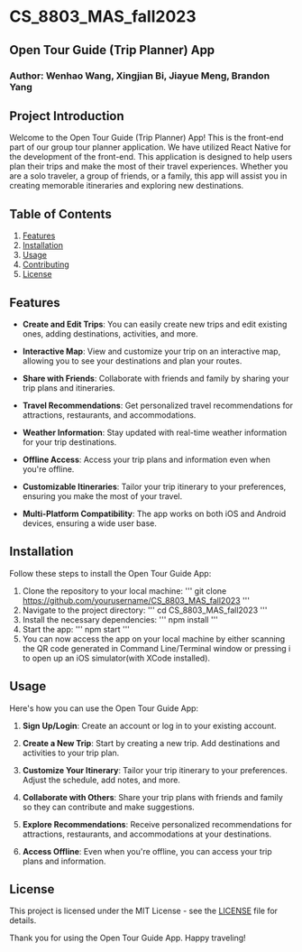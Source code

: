 # CS_8803_MAS_fall2023

## Open Tour Guide (Trip Planner) App
### Author: Wenhao Wang, Xingjian Bi, Jiayue Meng, Brandon Yang

## Project Introduction
Welcome to the Open Tour Guide (Trip Planner) App! This is the front-end part of our group tour planner application. We have utilized React Native for the development of the front-end. This application is designed to help users plan their trips and make the most of their travel experiences. Whether you are a solo traveler, a group of friends, or a family, this app will assist you in creating memorable itineraries and exploring new destinations.

## Table of Contents
1. [Features](#features)
2. [Installation](#installation)
3. [Usage](#usage)
4. [Contributing](#contributing)
5. [License](#license)

## Features <a name="features"></a>

- **Create and Edit Trips**: You can easily create new trips and edit existing ones, adding destinations, activities, and more.

- **Interactive Map**: View and customize your trip on an interactive map, allowing you to see your destinations and plan your routes.

- **Share with Friends**: Collaborate with friends and family by sharing your trip plans and itineraries.

- **Travel Recommendations**: Get personalized travel recommendations for attractions, restaurants, and accommodations.

- **Weather Information**: Stay updated with real-time weather information for your trip destinations.

- **Offline Access**: Access your trip plans and information even when you're offline.

- **Customizable Itineraries**: Tailor your trip itinerary to your preferences, ensuring you make the most of your travel.

- **Multi-Platform Compatibility**: The app works on both iOS and Android devices, ensuring a wide user base.

## Installation <a name="installation"></a>
Follow these steps to install the Open Tour Guide App:

1. Clone the repository to your local machine:
   '''
   git clone https://github.com/yourusername/CS_8803_MAS_fall2023
   '''
2. Navigate to the project directory:
   '''
   cd CS_8803_MAS_fall2023
   '''
3. Install the necessary dependencies:
   '''
   npm install
   '''
4. Start the app:
   '''
   npm start
   '''
5. You can now access the app on your local machine by either scanning the QR code generated in Command Line/Terminal window or pressing i to open up an iOS simulator(with XCode installed).

## Usage <a name="usage"></a>
Here's how you can use the Open Tour Guide App:

1. **Sign Up/Login**: Create an account or log in to your existing account.

2. **Create a New Trip**: Start by creating a new trip. Add destinations and activities to your trip plan.

3. **Customize Your Itinerary**: Tailor your trip itinerary to your preferences. Adjust the schedule, add notes, and more.

4. **Collaborate with Others**: Share your trip plans with friends and family so they can contribute and make suggestions.

5. **Explore Recommendations**: Receive personalized recommendations for attractions, restaurants, and accommodations at your destinations.

6. **Access Offline**: Even when you're offline, you can access your trip plans and information.


## License <a name="license"></a>
This project is licensed under the MIT License - see the [LICENSE](LICENSE) file for details.

Thank you for using the Open Tour Guide App. Happy traveling!
